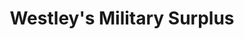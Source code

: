 ---
title: "Westley's Military Surplus"
url: /new-westminster/westleys-military-surplus/
shop: military
---